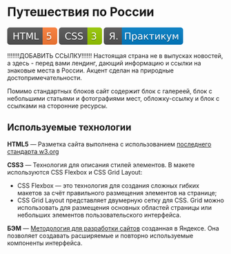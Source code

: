 # Путешествия по России
![HTML5](./images/readme-icons/HTML-5-orange.svg) ![CSS3](./images/readme-icons/CSS-3-green.svg) ![Я.Практикум](./images/readme-icons/Я.-Практикум-blue.svg)

!!!!!!!ДОБАВИТЬ ССЫЛКУ!!!!!!
Настоящая страна не в выпусках новостей, а здесь - перед вами лендинг, дающий информацию и ссылки на знаковые места в России. Акцент сделан на природные достопримечательности.

Помимо стандартных блоков сайт содержит блок с галереей, блок с небольшими статьями и фотографиями мест, обложку-ссылку и блок с ссылками на сторонние ресурсы.

## Используемые технологии
**HTML5** — Разметка сайта выполнена с использованием [последнего стандарта w3.org](https://www.w3.org/standards/webdesign/htmlcss)

**CSS3** — Технология для описания стилей элементов. В макете используются CSS Flexbox и CSS Grid Layout:
  * CSS Flexbox — это технология для создания сложных гибких макетов за счёт правильного размещения элементов на странице;
  * CSS Grid Layout представляет двумерную сетку для CSS. Grid можно использовать для размещения основных областей страницы или небольших элементов пользовательского интерфейса.

**БЭМ** — [Методология для разработки сайтов](https://bem.info/methodology/) созданная в Яндексе. Она позволяет создавать расширяемые и повторно используемые компоненты интерфейса.


